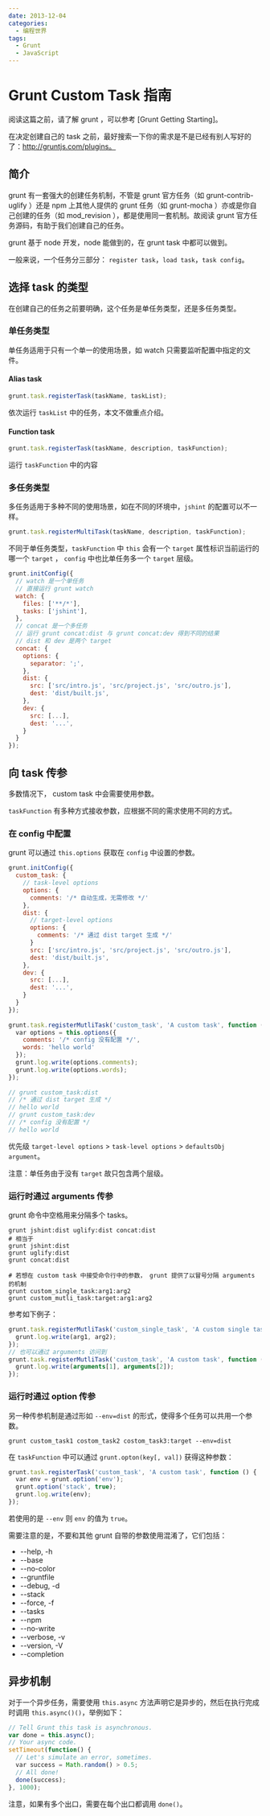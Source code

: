 ```yaml
---
date: 2013-12-04
categories:
  - 编程世界
tags:
  - Grunt
  - JavaScript
---
```


# Grunt Custom Task 指南

阅读这篇之前，请了解 grunt ，可以参考 [Grunt Getting Starting]。

在决定创建自己的 task 之前，最好搜索一下你的需求是不是已经有别人写好的了：http://gruntjs.com/plugins。

## 简介

grunt 有一套强大的创建任务机制，不管是 grunt 官方任务（如 grunt-contrib-uglify ）还是 npm 上其他人提供的 grunt 任务（如 grunt-mocha ）亦或是你自己创建的任务（如 mod_revision ），都是使用同一套机制。故阅读 grunt 官方任务源码，有助于我们创建自己的任务。

grunt 基于 node 开发，node 能做到的，在 grunt task 中都可以做到。

一般来说，一个任务分三部分： `register task`，`load task`，`task config`。

## 选择 task 的类型

在创建自己的任务之前要明确，这个任务是单任务类型，还是多任务类型。

### 单任务类型

单任务适用于只有一个单一的使用场景，如 watch 只需要监听配置中指定的文件。

#### Alias task

```js
grunt.task.registerTask(taskName, taskList);
```

依次运行 `taskList` 中的任务，本文不做重点介绍。

#### Function task

```js
grunt.task.registerTask(taskName, description, taskFunction);
```

运行 `taskFunction` 中的内容

### 多任务类型

多任务适用于多种不同的使用场景，如在不同的环境中，`jshint` 的配置可以不一样。

```js
grunt.task.registerMultiTask(taskName, description, taskFunction);
```

不同于单任务类型，`taskFunction` 中 `this` 会有一个 `target` 属性标识当前运行的哪一个 `target` ， `config` 中也比单任务多一个 `target` 层级。

```js
grunt.initConfig({
  // watch 是一个单任务
  // 直接运行 grunt watch
  watch: {
    files: ['**/*'],
    tasks: ['jshint'],
  },
  // concat 是一个多任务
  // 运行 grunt concat:dist 与 grunt concat:dev 得到不同的结果
  // dist 和 dev 是两个 target
  concat: {
    options: {
      separator: ';',
    },
    dist: {
      src: ['src/intro.js', 'src/project.js', 'src/outro.js'],
      dest: 'dist/built.js',
    },
    dev: {
      src: [...],
      dest: '...',
    }
  }
});
```

## 向 task 传参

多数情况下， custom task 中会需要使用参数。

`taskFunction` 有多种方式接收参数，应根据不同的需求使用不同的方式。

### 在 config 中配置

grunt 可以通过 `this.options` 获取在 `config` 中设置的参数。

```js
grunt.initConfig({
  custom_task: {
    // task-level options
    options: {
      comments: '/* 自动生成，无需修改 */'
    },
    dist: {
      // target-level options
      options: {
        comments: '/* 通过 dist target 生成 */'
      }
      src: ['src/intro.js', 'src/project.js', 'src/outro.js'],
      dest: 'dist/built.js',
    },
    dev: {
      src: [...],
      dest: '...',
    }
  }
});
 
grunt.task.registerMutliTask('custom_task', 'A custom task', function () {
  var options = this.options({
    comments: '/* config 没有配置 */',
    words: 'hello world'
  });
  grunt.log.write(options.comments);
  grunt.log.write(options.words);
});
 
// grunt custom_task:dist
// /* 通过 dist target 生成 */
// hello world
// grunt custom_task:dev
// /* config 没有配置 */
// hello world
```

优先级 `target-level options` > `task-level options` > `defaultsObj argument`。

注意：单任务由于没有 `target` 故只包含两个层级。

### 运行时通过 arguments 传参

grunt 命令中空格用来分隔多个 tasks。

```shell
grunt jshint:dist uglify:dist concat:dist
# 相当于
grunt jshint:dist
grunt uglify:dist
grunt concat:dist
 
# 若想在 custom task 中接受命令行中的参数， grunt 提供了以冒号分隔 arguments 的机制
grunt custom_single_task:arg1:arg2
grunt custom_mutli_task:target:arg1:arg2
```

参考如下例子：

```js
grunt.task.registerMutliTask('custom_single_task', 'A custom single task', function (arg1, arg2) {
  grunt.log.write(arg1, arg2);
});
// 也可以通过 arguments 访问到
grunt.task.registerMutliTask('custom_task', 'A custom task', function () {
  grunt.log.write(arguments[1], arguments[2]);
});
```

### 运行时通过 option 传参

另一种传参机制是通过形如 `--env=dist` 的形式，使得多个任务可以共用一个参数。

```shell
grunt custom_task1 costom_task2 costom_task3:target --env=dist
```

在 `taskFunction` 中可以通过 `grunt.opton(key[, val])` 获得这种参数：

```js
grunt.task.registerTask('custom_task', 'A custom task', function () {
  var env = grunt.option('env');
  grunt.option('stack', true);
  grunt.log.write(env);
});
```

若使用的是 `--env` 则 `env` 的值为 `true`。

需要注意的是，不要和其他 grunt 自带的参数使用混淆了，它们包括：

- --help, -h
- --base
- --no-color
- --gruntfile
- --debug, -d
- --stack
- --force, -f
- --tasks
- --npm
- --no-write
- --verbose, -v
- --version, -V
- --completion

## 异步机制

对于一个异步任务，需要使用 `this.async` 方法声明它是异步的，然后在执行完成时调用 `this.async()()`，举例如下：

```js
// Tell Grunt this task is asynchronous.
var done = this.async();
// Your async code.
setTimeout(function() {
  // Let's simulate an error, sometimes.
  var success = Math.random() > 0.5;
  // All done!
  done(success);
}, 1000);
```

注意，如果有多个出口，需要在每个出口都调用 `done()`。
